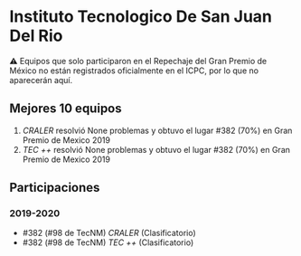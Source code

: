 # Instituto Tecnologico De San Juan Del Rio

:warning: Equipos que solo participaron en el Repechaje del Gran Premio de México no están registrados oficialmente en el ICPC, por lo que no aparecerán aquí.

## Mejores 10 equipos

1. _CRALER_ resolvió None problemas y obtuvo el lugar #382 (70%) en Gran Premio de Mexico 2019
1. _TEC ++_ resolvió None problemas y obtuvo el lugar #382 (70%) en Gran Premio de Mexico 2019

## Participaciones

### 2019-2020

- #382 (#98 de TecNM) _CRALER_ (Clasificatorio)
- #382 (#98 de TecNM) _TEC ++_ (Clasificatorio)



